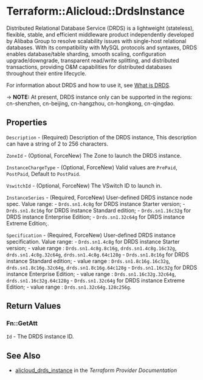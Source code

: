 # Terraform::Alicloud::DrdsInstance

Distributed Relational Database Service (DRDS) is a lightweight (stateless), flexible, stable, and efficient middleware product independently developed by Alibaba Group to resolve scalability issues with single-host relational databases.
With its compatibility with MySQL protocols and syntaxes, DRDS enables database/table sharding, smooth scaling, configuration upgrade/downgrade,
transparent read/write splitting, and distributed transactions, providing O&M capabilities for distributed databases throughout their entire lifecycle.

For information about DRDS and how to use it, see [What is DRDS](https://www.alibabacloud.com/help/doc-detail/29659.htm).

-> **NOTE:** At present, DRDS instance only can be supported in the regions: cn-shenzhen, cn-beijing, cn-hangzhou, cn-hongkong, cn-qingdao.

## Properties

`Description` - (Required) Description of the DRDS instance, This description can have a string of 2 to 256 characters.

`ZoneId` - (Optional, ForceNew) The Zone to launch the DRDS instance.

`InstanceChargeType` -  (Optional, ForceNew) Valid values are `PrePaid`, `PostPaid`, Default to `PostPaid`.

`VswitchId` - (Optional, ForceNew) The VSwitch ID to launch in.

`InstanceSeries` - (Required, ForceNew) User-defined DRDS instance node spec. Value range: - `Drds.sn1.4c8g` for DRDS instance Starter version; - `Drds.sn1.8c16g` for DRDS instance Standard edition; - `Drds.sn1.16c32g` for DRDS instance Enterprise Edition; - `Drds.sn1.32c64g` for DRDS instance Extreme Edition;.

`Specification` - (Required, ForceNew) User-defined DRDS instance specification. Value range: - `Drds.sn1.4c8g` for DRDS instance Starter version; - value range : `Drds.sn1.4c8g.8c16g`, `drds.sn1.4c8g.16c32g`, `drds.sn1.4c8g.32c64g`, `drds.sn1.4c8g.64c128g` - `Drds.sn1.8c16g` for DRDS instance Standard edition; - value range : `Drds.sn1.8c16g.16c32g`, `drds.sn1.8c16g.32c64g`, `drds.sn1.8c16g.64c128g` - `Drds.sn1.16c32g` for DRDS instance Enterprise Edition; - value range : `Drds.sn1.16c32g.32c64g`, `drds.sn1.16c32g.64c128g` - `Drds.sn1.32c64g` for DRDS instance Extreme Edition; - value range : `Drds.sn1.32c64g.128c256g`.


## Return Values

### Fn::GetAtt

`Id` - The DRDS instance ID.

## See Also

* [alicloud_drds_instance](https://www.terraform.io/docs/providers/alicloud/r/drds_instance.html) in the _Terraform Provider Documentation_